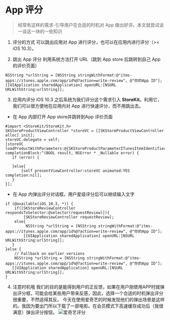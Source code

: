# App 评分

> 经常有这样的需求-引导用户在合适的时机对 App 做出好评。本文就尝试谈一谈这一块的一些知识

1. 评分的方式
可以跳出应用对 App 进行评分，也可以在应用内进行评分（>= iOS 10.3）。

2. 跳出 App 评分
利用系统方法打开 URL（跳到 App store 后跳转到自己 App 的评价页面）
```
NSString *urlString = [NSString stringWithFormat:@"itms-apps://itunes.apple.com/app/id%@?action=write-review", @"你的App ID"];
[[UIApplication sharedApplication] openURL:[NSURL URLWithString:urlString]];
 ```
 
3. 应用内评分
iOS 10.3 之后系统为我们评分这个需求引入 **StoreKit**。利用它，我们可以很方便地在应用内对 App 进行快速评分，而不用跳出去。
 + 在 App 内部打开 App store并跳转到App 评价页面
 ```
 #import <StoreKit/StoreKit.h>
 SKStoreProductViewController *storeVC = [[SKStoreProductViewController alloc] init];
storeVC.delegate = self;
[storeVC loadProductWithParameters:@{SKStoreProductParameterITunesItemIdentifier:@"1401834682"} completionBlock:^(BOOL result, NSError * _Nullable error) {
    if (error) {
      
    }else{
        [self presentViewController:storeVC animated:YES completion:nil];
    }
}];
 ```
 + 在 App 内弹出评分对话框，用户星级评分后可以继续输入文字
 ```
 if (@available(iOS 10.3, *)) {
     if([SKStoreReviewController respondsToSelector:@selector(requestReview)]){
         [SKStoreReviewController requestReview];
     else{
          NSString *urlString = [NSString stringWithFormat:@"itms-apps://itunes.apple.com/app/id%@?action=write-review", @"你的App ID"];
         [[UIApplication sharedApplication] openURL:[NSURL URLWithString:urlString]];
    }
}else {
     // Fallback on earlier versions
     NSString *urlString = [NSString stringWithFormat:@"itms-apps://itunes.apple.com/app/id%@?action=write-review", @"你的App ID"];
    [[UIApplication sharedApplication] openURL:[NSURL URLWithString:urlString]];             
}
 ```
 
4. 注意时机哦
  我们的目的是能得到用户的正反馈，如果在用户刚使用APP时就弹出评分框，可能会给某些用户带来反感，因此，选择一个合适的时机弹出评分很重要，不然适得其反。
  今天在使用爱奇艺的时候发现他们的弹出场景是这样的。我因为要出门所以下载了一部电影。在会员模式下高速缓存成功后（我很满意）弹出评分按钮。
  ![爱奇艺评分](https://fantasticlbp.gitbooks.io/knowledge-kit/content/assets/61530453779_.pic.jpg)


 
 

    